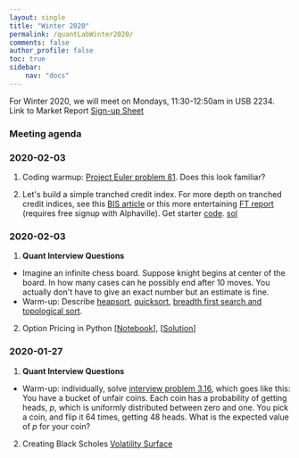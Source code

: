 ```yaml
---
layout: single
title: "Winter 2020"
permalink: /quantLabWinter2020/
comments: false
author_profile: false
toc: true
sidebar:
    nav: "docs"
---
```


For Winter 2020, we will meet on Mondays, 11:30-12:50am in USB 2234.
Link to Market Report [Sign-up Sheet](https://drive.google.com/open?id=16_e3mBSmYeCeqY5shdFUJueLelYQh1oSRzuYfmUc2_Y)

### Meeting agenda

### 2020-02-03
1. Coding warmup: [Project Euler problem 81](https://projecteuler.net/problem=81). Does this look familiar?
 
2. Let's build a simple tranched credit index. For more depth on tranched credit indices, see this [BIS article](https://www.bis.org/publ/qtrpdf/r_qt0503g.pdf) or this more entertaining [FT report](https://ftalphaville.ft.com/2012/05/16/1002861/recap-and-tranche-primer/) (requires free signup with Alphaville). Get starter [code](https://nbviewer.jupyter.org/github/israeldi/quantlab/blob/master/files/Friday%20Workshop/2_24_20/Credit_Tranches.ipynb). [sol](https://github.com/israeldi/quantlab/blob/master/files/Friday%20Workshop/2_24_20/Credit_Tranches_solution.ipynb)



### 2020-02-03
1. **Quant Interview Questions**
- Imagine an infinite chess board. Suppose knight begins at center of the board. In how many cases can he possibly end after 10 moves. You actually don't have to give an exact number but an estimate is fine.
- Warm-up: Describe [heapsort](https://www.youtube.com/watch?v=t0Cq6tVNRBA), [quicksort](https://www.youtube.com/watch?v=SLauY6PpjW4), [breadth first search and topological sort](https://www.youtube.com/watch?v=zaBhtODEL0w).
 
2. Option Pricing in Python [[Notebook](https://nbviewer.jupyter.org/github/israeldi/quantlab/blob/master/files/Friday%20Workshop/2_3_20/option_pricing_empty.ipynb)], [[Solution](https://nbviewer.jupyter.org/github/israeldi/quantlab/blob/master/files/Friday%20Workshop/2_3_20/option_pricing.ipynb)]


### 2020-01-27
1. **Quant Interview Questions**
- Warm-up: individually, solve [interview problem 3.16](../files/quantTechnicalQuestions/quantTechnicalQuestions.pdf), which goes like this: 
You have a bucket of unfair coins. Each coin has a probability of getting
heads, $p$, which is uniformly distributed between zero and one. You pick a coin, and flip it 64 times, getting 48 heads. What is the expected value of $p$ for your coin?
 
2. Creating Black Scholes [Volatility Surface](https://nbviewer.jupyter.org/github/israeldi/quantlab/blob/master/files/Friday%20Workshop/1_27_20/bs_vol_surface.ipynb)
